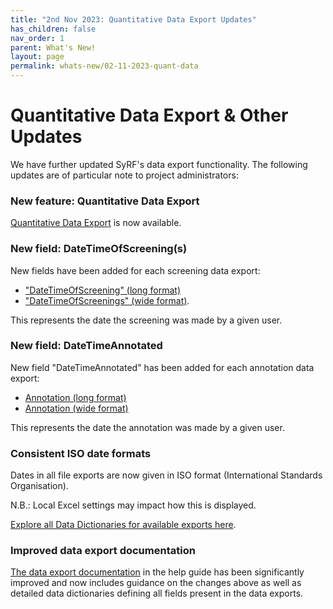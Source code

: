 ```yaml
---
title: "2nd Nov 2023: Quantitative Data Export Updates"
has_children: false
nav_order: 1
parent: What's New!
layout: page
permalink: whats-new/02-11-2023-quant-data
---
```


# Quantitative Data Export & Other Updates

We have further updated SyRF's data export functionality.
The following updates are of particular note to project administrators:

### New feature: Quantitative Data Export

[Quantitative Data Export](../data-export/quantitative.html) is now available.

### New field: DateTimeOfScreening(s)

New fields have been added for each screening data export:

- ["DateTimeOfScreening" (long format)](../data-export/data-dictionary/screening-long.html#datetimeofscreening)
- ["DateTimeOfScreenings" (wide format)](../data-export/data-dictionary/screening-wide.html#datetimeofscreenings).

This represents the date the screening was made by a given user.

### New field: DateTimeAnnotated

New field "DateTimeAnnotated" has been added for each annotation data export:

- [Annotation (long format)](../data-export/data-dictionary/annotation-long.html#datetimeannotated)
- [Annotation (wide format)](../data-export/data-dictionary/annotation-wide.html#datetimeannotated)

This represents the date the annotation was made by a given user.

### Consistent ISO date formats

Dates in all file exports are now given in ISO format (International Standards Organisation).

N.B.: Local Excel settings may impact how this is displayed.

[Explore all Data Dictionaries for available exports here](../data-export/data-dictionary/data-dictionary.html).

### Improved data export documentation

[The data export documentation](../data-export/) in the help guide has been significantly improved and now includes guidance on the changes above as well as detailed data dictionaries defining all fields present in the data exports.
